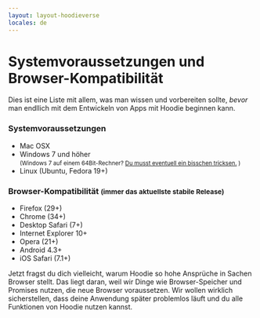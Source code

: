 ```yaml
---
layout: layout-hoodieverse
locales: de
---
```


# Systemvoraussetzungen und Browser-Kompatibilität

Dies ist eine Liste mit allem, was man wissen und vorbereiten sollte, *bevor* man endllich mit dem Entwickeln von Apps mit Hoodie beginnen kann.

### Systemvoraussetzungen
- Mac OSX
- Windows 7 und höher<br />
<small>(Windows 7 auf einem 64Bit-Rechner? <a href="http://faq.hood.ie/#/question/38210291" target="_blank"> Du musst eventuell ein bisschen tricksen.</a> )</small>
- Linux (Ubuntu, Fedora 19+)


### Browser-Kompatibilität <small>(immer das aktuellste stabile Release)</small>

* Firefox (29+)
* Chrome (34+)
* Desktop Safari (7+)
* Internet Explorer 10+
* Opera (21+)
* Android 4.3+
* iOS Safari (7.1+)

Jetzt fragst du dich vielleicht, warum Hoodie so hohe Ansprüche in Sachen Browser stellt.
Das liegt daran, weil wir Dinge wie Browser-Speicher und Promises nutzen, die neue Browser voraussetzen. Wir wollen wirklich sicherstellen, dass deine Anwendung später problemlos läuft und du alle Funktionen von Hoodie nutzen kannst.

